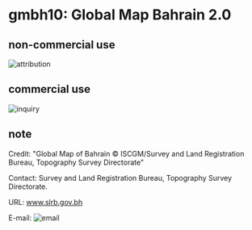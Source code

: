 # gmbh10: Global Map Bahrain 2.0
## non-commercial use
![attribution](https://globalmaps.github.io/globalmaps/attribution.png)
## commercial use
![inquiry](https://globalmaps.github.io/globalmaps/inquiry.png)

## note
Credit: "Global Map of Bahrain © ISCGM/Survey and Land Registration Bureau, Topography Survey Directorate"

Contact: Survey and Land Registration Bureau, Topography Survey Directorate.

URL: www.slrb.gov.bh

E-mail: ![email](https://www.iscgm.org/gmd/images/email/bahrain.png)

